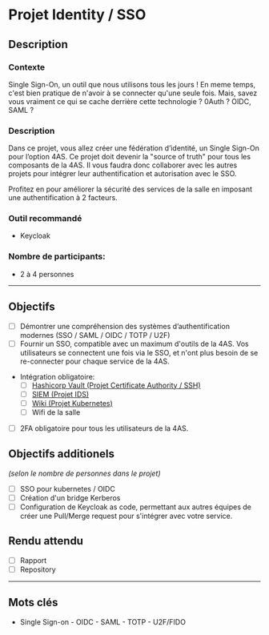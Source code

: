 # Projet Identity / SSO

## Description
### Contexte
Single Sign-On, un outil que nous utilisons tous les jours ! En meme temps, c'est bien pratique de n'avoir à se connecter qu'une seule fois. 
Mais, savez vous vraiment ce qui se cache derrière cette technologie ? 0Auth ? OIDC, SAML ? 


### Description
Dans ce projet, vous allez créer une fédération d’identité, un Single Sign-On pour l’option 4AS. 
Ce projet doit devenir la "source of truth" pour tous les composants de la 4AS. Il vous faudra donc collaborer avec les autres projets pour intégrer leur authentification et autorisation avec le SSO.

Profitez en pour améliorer la sécurité des services de la salle en imposant une authentification à 2 facteurs.

### Outil recommandé
- Keycloak

### Nombre de participants:
* 2 à 4 personnes


---
## Objectifs
- [ ] Démontrer une compréhension des systèmes d’authentification modernes (SSO / SAML / OIDC / TOTP / U2F)
- [ ] Fournir un SSO, compatible avec un maximum d'outils de la 4AS. Vos utilisateurs se connectent une fois via le SSO, et n'ont plus besoin de se re-connecter pour chaque service de la 4AS.
- Intégration obligatoire:
  - [ ] [Hashicorp Vault (Projet Certificate Authority / SSH)](./04-ca_ssh.md)
  - [ ] [SIEM (Projet IDS)](./09-SOC.md)
  - [ ] [Wiki (Projet Kubernetes)](./03-kubernetes.md)
  - [ ] Wifi de la salle
- [ ] 2FA obligatoire pour tous les utilisateurs de la 4AS.



## Objectifs additionels 
_(selon le nombre de personnes dans le projet)_
- [ ] SSO pour kubernetes / OIDC
- [ ] Création d'un bridge Kerberos
- [ ] Configuration de Keycloak as code, permettant aux autres équipes de créer une Pull/Merge request pour s'intégrer avec votre service.

## Rendu attendu
- [ ] Rapport 
- [ ] Repository

---
## Mots clés
* Single Sign-on - OIDC - SAML - TOTP - U2F/FIDO

